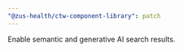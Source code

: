 ```yaml
---
"@zus-health/ctw-component-library": patch
---
```


Enable semantic and generative AI search results.
